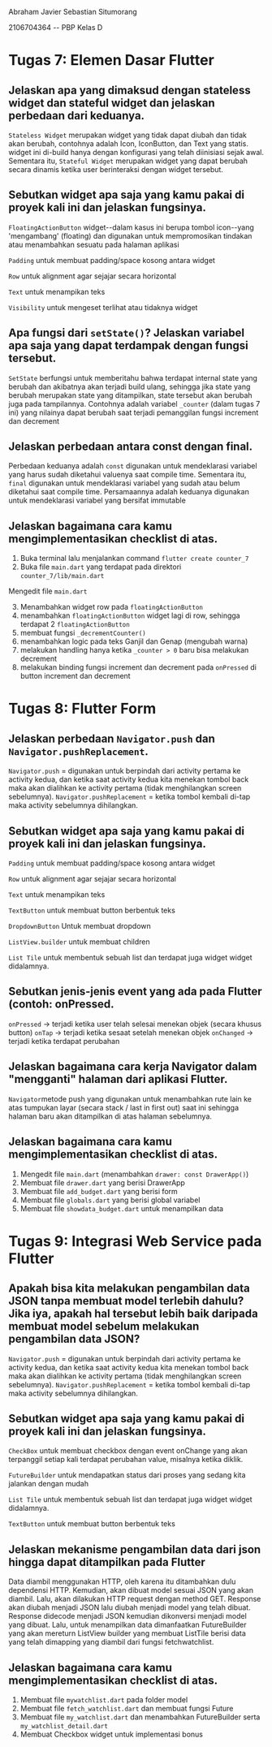 Abraham Javier Sebastian Situmorang

2106704364 -- PBP Kelas D

# Tugas 7: Elemen Dasar Flutter
##  Jelaskan apa yang dimaksud dengan stateless widget dan stateful widget dan jelaskan perbedaan dari keduanya.
```Stateless Widget``` merupakan widget yang tidak dapat diubah dan tidak akan berubah, contohnya adalah Icon, IconButton, dan Text yang statis. widget ini di-build hanya dengan konfigurasi yang telah diinisiasi sejak awal. Sementara itu, ```Stateful Widget``` merupakan widget yang dapat berubah secara dinamis ketika user berinteraksi dengan widget tersebut. 

## Sebutkan widget apa saja yang kamu pakai di proyek kali ini dan jelaskan fungsinya.
```FloatingActionButton``` widget--dalam kasus ini berupa tombol icon--yang 'mengambang' (floating) dan digunakan untuk mempromosikan tindakan atau menambahkan sesuatu pada halaman aplikasi

```Padding``` untuk membuat padding/space kosong antara widget

```Row``` untuk alignment agar sejajar secara horizontal

```Text``` untuk menampikan teks

```Visibility``` untuk mengeset terlihat atau tidaknya widget

## Apa fungsi dari ```setState()```? Jelaskan variabel apa saja yang dapat terdampak dengan fungsi tersebut.
```SetState``` berfungsi untuk memberitahu bahwa terdapat internal state yang berubah dan akibatnya akan terjadi build ulang, sehingga jika state yang berubah merupakan state yang ditampilkan, state tersebut akan berubah juga pada tampilannya. Contohnya adalah variabel ```_counter``` (dalam tugas 7 ini) yang nilainya dapat berubah saat terjadi pemanggilan fungsi increment dan decrement

## Jelaskan perbedaan antara const dengan final.
Perbedaan keduanya adalah ```const``` digunakan untuk mendeklarasi variabel yang harus sudah diketahui valuenya saat compile time.
Sementara itu, ```final``` digunakan untuk mendeklarasi variabel yang sudah atau belum diketahui saat compile time. Persamaannya adalah keduanya digunakan untuk mendeklarasi variabel yang bersifat immutable

## Jelaskan bagaimana cara kamu mengimplementasikan checklist di atas.
1. Buka terminal lalu menjalankan command ```flutter create counter_7```
2. Buka file ```main.dart``` yang terdapat pada direktori ```counter_7/lib/main.dart```

Mengedit file ```main.dart```

3. Menambahkan widget row pada ```floatingActionButton```
4. menambahkan ```floatingActionButton``` widget lagi di row, sehingga terdapat 2 ```floatingActionButton```
5. membuat fungsi ```_decrementCounter()```
6. menambahkan logic pada teks Ganjil dan Genap (mengubah warna)
7. melakukan handling hanya ketika ```_counter > 0``` baru bisa melakukan decrement
8. melakukan binding fungsi increment dan decrement pada ```onPressed``` di button increment dan decrement

# Tugas 8: Flutter Form

##  Jelaskan perbedaan ```Navigator.push``` dan ```Navigator.pushReplacement```.
```Navigator.push``` = digunakan untuk berpindah dari activity pertama ke activity kedua, dan ketika saat activity kedua kita menekan tombol back maka akan dialihkan ke activity pertama (tidak menghilangkan screen sebelumnya). 
```Navigator.pushReplacement``` = ketika tombol kembali di-tap maka activity sebelumnya dihilangkan.

## Sebutkan widget apa saja yang kamu pakai di proyek kali ini dan jelaskan fungsinya.
```Padding``` untuk membuat padding/space kosong antara widget

```Row``` untuk alignment agar sejajar secara horizontal

```Text``` untuk menampikan teks

```TextButton``` untuk membuat button berbentuk teks

```DropdownButton``` Untuk membuat dropdown

```ListView.builder``` untuk membuat children

```List Tile``` untuk membentuk sebuah list dan terdapat juga widget widget didalamnya.

## Sebutkan jenis-jenis event yang ada pada Flutter (contoh: onPressed.
```onPressed``` -> terjadi ketika user telah selesai menekan objek (secara khusus button)
```onTap``` -> terjadi ketika sesaat setelah menekan objek
```onChanged``` -> terjadi ketika terdapat perubahan

## Jelaskan bagaimana cara kerja Navigator dalam "mengganti" halaman dari aplikasi Flutter.
```Navigator```metode push yang digunakan untuk menambahkan rute lain ke atas tumpukan layar (secara stack / last in first out) saat ini sehingga halaman baru akan ditampilkan di atas halaman sebelumnya.

## Jelaskan bagaimana cara kamu mengimplementasikan checklist di atas.
1. Mengedit file ```main.dart``` (menambahkan ```drawer: const DrawerApp()```)
2. Membuat file ```drawer.dart``` yang berisi DrawerApp 
3. Membuat file ```add_budget.dart``` yang berisi form
4. Membuat file ```globals.dart``` yang berisi global variabel
5. Membuat file ```showdata_budget.dart``` untuk menampilkan data

# Tugas 9: Integrasi Web Service pada Flutter

##  Apakah bisa kita melakukan pengambilan data JSON tanpa membuat model terlebih dahulu? Jika iya, apakah hal tersebut lebih baik daripada membuat model sebelum melakukan pengambilan data JSON?
```Navigator.push``` = digunakan untuk berpindah dari activity pertama ke activity kedua, dan ketika saat activity kedua kita menekan tombol back maka akan dialihkan ke activity pertama (tidak menghilangkan screen sebelumnya). 
```Navigator.pushReplacement``` = ketika tombol kembali di-tap maka activity sebelumnya dihilangkan.

## Sebutkan widget apa saja yang kamu pakai di proyek kali ini dan jelaskan fungsinya.
```CheckBox``` untuk membuat checkbox dengan event onChange yang akan terpanggil setiap kali terdapat perubahan value, misalnya ketika diklik.

```FutureBuilder``` untuk mendapatkan status dari proses yang sedang kita jalankan dengan mudah

```List Tile``` untuk membentuk sebuah list dan terdapat juga widget widget didalamnya.

```TextButton``` untuk membuat button berbentuk teks

## Jelaskan mekanisme pengambilan data dari json hingga dapat ditampilkan pada Flutter
Data diambil menggunakan HTTP, oleh karena itu ditambahkan dulu dependensi HTTP. Kemudian, akan dibuat model sesuai JSON yang akan diambil. Lalu, akan dilakukan HTTP request dengan method GET. Response akan diubah menjadi JSON lalu diubah menjadi model yang telah dibuat.
Response didecode menjadi JSON kemudian dikonversi menjadi model yang dibuat. Lalu, untuk menampilkan data dimanfaatkan FutureBuilder yang akan mereturn ListView builder yang membuat ListTile berisi data yang telah dimapping yang diambil dari fungsi fetchwatchlist.

## Jelaskan bagaimana cara kamu mengimplementasikan checklist di atas.
1. Membuat file ```mywatchlist.dart``` pada folder model
2. Membuat file ```fetch_watchlist.dart``` dan membuat fungsi Future
3. Membuat file ```my_watchlist.dart``` dan menambahkan FutureBuilder serta ```my_watchlist_detail.dart```
4. Membuat Checkbox widget untuk implementasi bonus

